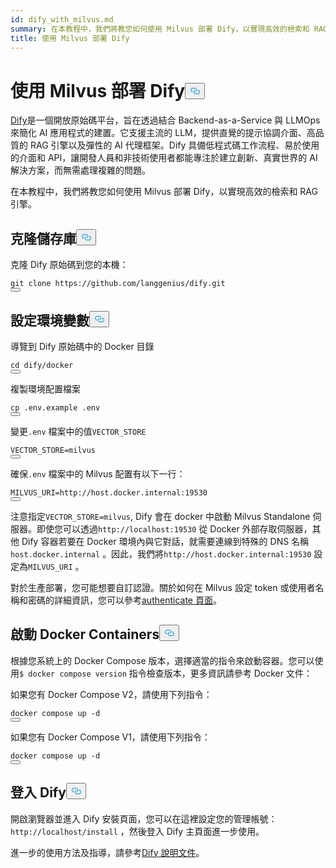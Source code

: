```yaml
---
id: dify_with_milvus.md
summary: 在本教程中，我們將教您如何使用 Milvus 部署 Dify，以實現高效的檢索和 RAG 引擎。
title: 使用 Milvus 部署 Dify
---
```

<h1 id="Deploying-Dify-with-Milvus" class="common-anchor-header">使用 Milvus 部署 Dify<button data-href="#Deploying-Dify-with-Milvus" class="anchor-icon" translate="no">
      <svg translate="no"
        aria-hidden="true"
        focusable="false"
        height="20"
        version="1.1"
        viewBox="0 0 16 16"
        width="16"
      >
        <path
          fill="#0092E4"
          fill-rule="evenodd"
          d="M4 9h1v1H4c-1.5 0-3-1.69-3-3.5S2.55 3 4 3h4c1.45 0 3 1.69 3 3.5 0 1.41-.91 2.72-2 3.25V8.59c.58-.45 1-1.27 1-2.09C10 5.22 8.98 4 8 4H4c-.98 0-2 1.22-2 2.5S3 9 4 9zm9-3h-1v1h1c1 0 2 1.22 2 2.5S13.98 12 13 12H9c-.98 0-2-1.22-2-2.5 0-.83.42-1.64 1-2.09V6.25c-1.09.53-2 1.84-2 3.25C6 11.31 7.55 13 9 13h4c1.45 0 3-1.69 3-3.5S14.5 6 13 6z"
        ></path>
      </svg>
    </button></h1><p><a href="https://dify.ai/">Dify</a>是一個開放原始碼平台，旨在透過結合 Backend-as-a-Service 與 LLMOps 來簡化 AI 應用程式的建置。它支援主流的 LLM，提供直覺的提示協調介面、高品質的 RAG 引擎以及彈性的 AI 代理框架。Dify 具備低程式碼工作流程、易於使用的介面和 API，讓開發人員和非技術使用者都能專注於建立創新、真實世界的 AI 解決方案，而無需處理複雜的問題。</p>
<p>在本教程中，我們將教您如何使用 Milvus 部署 Dify，以實現高效的檢索和 RAG 引擎。</p>
<h2 id="Clone-the-Repository" class="common-anchor-header">克隆儲存庫<button data-href="#Clone-the-Repository" class="anchor-icon" translate="no">
      <svg translate="no"
        aria-hidden="true"
        focusable="false"
        height="20"
        version="1.1"
        viewBox="0 0 16 16"
        width="16"
      >
        <path
          fill="#0092E4"
          fill-rule="evenodd"
          d="M4 9h1v1H4c-1.5 0-3-1.69-3-3.5S2.55 3 4 3h4c1.45 0 3 1.69 3 3.5 0 1.41-.91 2.72-2 3.25V8.59c.58-.45 1-1.27 1-2.09C10 5.22 8.98 4 8 4H4c-.98 0-2 1.22-2 2.5S3 9 4 9zm9-3h-1v1h1c1 0 2 1.22 2 2.5S13.98 12 13 12H9c-.98 0-2-1.22-2-2.5 0-.83.42-1.64 1-2.09V6.25c-1.09.53-2 1.84-2 3.25C6 11.31 7.55 13 9 13h4c1.45 0 3-1.69 3-3.5S14.5 6 13 6z"
        ></path>
      </svg>
    </button></h2><p>克隆 Dify 原始碼到您的本機：</p>
<pre><code translate="no" class="language-shell">git clone https://github.com/langgenius/dify.git
<button class="copy-code-btn"></button></code></pre>
<h2 id="Set-the-Environment-Variables" class="common-anchor-header">設定環境變數<button data-href="#Set-the-Environment-Variables" class="anchor-icon" translate="no">
      <svg translate="no"
        aria-hidden="true"
        focusable="false"
        height="20"
        version="1.1"
        viewBox="0 0 16 16"
        width="16"
      >
        <path
          fill="#0092E4"
          fill-rule="evenodd"
          d="M4 9h1v1H4c-1.5 0-3-1.69-3-3.5S2.55 3 4 3h4c1.45 0 3 1.69 3 3.5 0 1.41-.91 2.72-2 3.25V8.59c.58-.45 1-1.27 1-2.09C10 5.22 8.98 4 8 4H4c-.98 0-2 1.22-2 2.5S3 9 4 9zm9-3h-1v1h1c1 0 2 1.22 2 2.5S13.98 12 13 12H9c-.98 0-2-1.22-2-2.5 0-.83.42-1.64 1-2.09V6.25c-1.09.53-2 1.84-2 3.25C6 11.31 7.55 13 9 13h4c1.45 0 3-1.69 3-3.5S14.5 6 13 6z"
        ></path>
      </svg>
    </button></h2><p>導覽到 Dify 原始碼中的 Docker 目錄</p>
<pre><code translate="no" class="language-shell">cd dify/docker
<button class="copy-code-btn"></button></code></pre>
<p>複製環境配置檔案</p>
<pre><code translate="no" class="language-shell">cp .env.example .env
<button class="copy-code-btn"></button></code></pre>
<p>變更<code translate="no">.env</code> 檔案中的值<code translate="no">VECTOR_STORE</code> </p>
<pre><code translate="no"><span class="hljs-attr">VECTOR_STORE</span>=milvus
<button class="copy-code-btn"></button></code></pre>
<p>確保<code translate="no">.env</code> 檔案中的 Milvus 配置有以下一行：</p>
<pre><code translate="no"><span class="hljs-attr">MILVUS_URI</span>=http://host.docker.internal:<span class="hljs-number">19530</span>
<button class="copy-code-btn"></button></code></pre>
<p>注意指定<code translate="no">VECTOR_STORE=milvus</code>, Dify 會在 docker 中啟動 Milvus Standalone 伺服器。即使您可以透過<code translate="no">http://localhost:19530</code> 從 Docker 外部存取伺服器，其他 Dify 容器若要在 Docker 環境內與它對話，就需要連線到特殊的 DNS 名稱<code translate="no">host.docker.internal</code> 。因此，我們將<code translate="no">http://host.docker.internal:19530</code> 設定為<code translate="no">MILVUS_URI</code> 。</p>
<p>對於生產部署，您可能想要自訂認證。關於如何在 Milvus 設定 token 或使用者名稱和密碼的詳細資訊，您可以參考<a href="https://milvus.io/docs/authenticate.md?tab=docker#Update-user-password">authenticate 頁面</a>。</p>
<h2 id="Start-the-Docker-Containers" class="common-anchor-header">啟動 Docker Containers<button data-href="#Start-the-Docker-Containers" class="anchor-icon" translate="no">
      <svg translate="no"
        aria-hidden="true"
        focusable="false"
        height="20"
        version="1.1"
        viewBox="0 0 16 16"
        width="16"
      >
        <path
          fill="#0092E4"
          fill-rule="evenodd"
          d="M4 9h1v1H4c-1.5 0-3-1.69-3-3.5S2.55 3 4 3h4c1.45 0 3 1.69 3 3.5 0 1.41-.91 2.72-2 3.25V8.59c.58-.45 1-1.27 1-2.09C10 5.22 8.98 4 8 4H4c-.98 0-2 1.22-2 2.5S3 9 4 9zm9-3h-1v1h1c1 0 2 1.22 2 2.5S13.98 12 13 12H9c-.98 0-2-1.22-2-2.5 0-.83.42-1.64 1-2.09V6.25c-1.09.53-2 1.84-2 3.25C6 11.31 7.55 13 9 13h4c1.45 0 3-1.69 3-3.5S14.5 6 13 6z"
        ></path>
      </svg>
    </button></h2><p>根據您系統上的 Docker Compose 版本，選擇適當的指令來啟動容器。您可以使用<code translate="no">$ docker compose version</code> 指令檢查版本，更多資訊請參考 Docker 文件：</p>
<p>如果您有 Docker Compose V2，請使用下列指令：</p>
<pre><code translate="no" class="language-shell">docker compose up -d
<button class="copy-code-btn"></button></code></pre>
<p>如果您有 Docker Compose V1，請使用下列指令：</p>
<pre><code translate="no" class="language-shell">docker compose up -d
<button class="copy-code-btn"></button></code></pre>
<h2 id="Log-in-to-Dify" class="common-anchor-header">登入 Dify<button data-href="#Log-in-to-Dify" class="anchor-icon" translate="no">
      <svg translate="no"
        aria-hidden="true"
        focusable="false"
        height="20"
        version="1.1"
        viewBox="0 0 16 16"
        width="16"
      >
        <path
          fill="#0092E4"
          fill-rule="evenodd"
          d="M4 9h1v1H4c-1.5 0-3-1.69-3-3.5S2.55 3 4 3h4c1.45 0 3 1.69 3 3.5 0 1.41-.91 2.72-2 3.25V8.59c.58-.45 1-1.27 1-2.09C10 5.22 8.98 4 8 4H4c-.98 0-2 1.22-2 2.5S3 9 4 9zm9-3h-1v1h1c1 0 2 1.22 2 2.5S13.98 12 13 12H9c-.98 0-2-1.22-2-2.5 0-.83.42-1.64 1-2.09V6.25c-1.09.53-2 1.84-2 3.25C6 11.31 7.55 13 9 13h4c1.45 0 3-1.69 3-3.5S14.5 6 13 6z"
        ></path>
      </svg>
    </button></h2><p>開啟瀏覽器並進入 Dify 安裝頁面，您可以在這裡設定您的管理帳號：<code translate="no">http://localhost/install</code> ，然後登入 Dify 主頁面進一步使用。</p>
<p>進一步的使用方法及指導，請參考<a href="https://docs.dify.ai/">Dify 說明文件</a>。</p>
